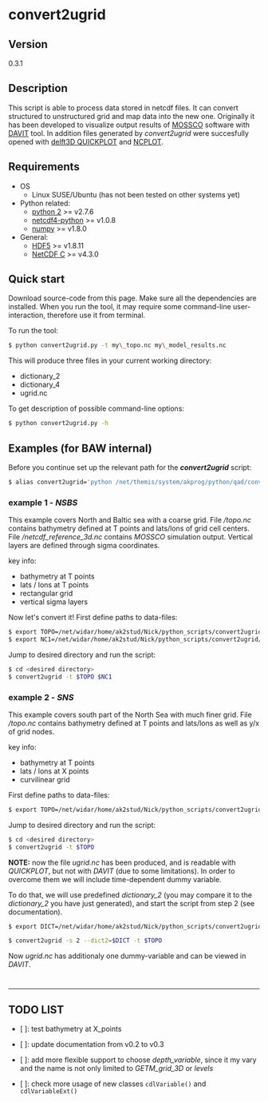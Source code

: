 # convert2ugrid
## Version
0.3.1

## Description
This script is able to process data stored in netcdf files. It can convert structured to unstructured grid and map data into the new one. Originally it has been developed to visualize output results of [MOSSCO](http://www.mossco.de/) software with [DAVIT](http://www.smileconsult.de/index.php?article_id=26&clang=1) tool. In addition files generated by *convert2ugrid* were succesfully opened with [delft3D QUICKPLOT](http://oss.deltares.nl/web/delft3d) and [NCPLOT](http://wiki.baw.de/methoden/index.php5/NCPLOT).

## Requirements

* OS
    * Linux SUSE/Ubuntu (has not been tested on other systems yet)
* Python related:
    * [python 2](https://www.python.org/) >= v2.7.6
    * [netcdf4-python](https://github.com/Unidata/netcdf4-python) >= v1.0.8
    * [numpy](http://www.numpy.org/) >= v1.8.0
* General:
    * [HDF5](https://www.hdfgroup.org/HDF5/) >= v1.8.11
    * [NetCDF C](https://github.com/Unidata/netcdf-c) >= v4.3.0


## Quick start
Download source-code from this page. Make sure all the dependencies are installed. When you run the tool, it may require some command-line user-interaction, therefore use it from terminal.

To run the tool:
```sh
$ python convert2ugrid.py -t my\_topo.nc my\_model_results.nc
```
This will produce three files in your current working directory:
* dictionary_2
* dictionary_4
* ugrid.nc

To get description of possible command-line options:
```sh
$ python convert2ugrid.py -h
```    

## Examples (for BAW internal)
Before you continue set up the relevant path for the ***convert2ugrid*** script:
```sh
$ alias convert2ugrid='python /net/themis/system/akprog/python/qad/convert2ugrid/convert2ugrid.py'
```
### example 1 - *NSBS*
This example covers North and Baltic sea with a coarse grid. File */topo.nc* contains bathymetry defined at T points and lats/lons of grid cell centers. File */netcdf_reference_3d.nc* contains *MOSSCO* simulation output. Vertical layers are defined through sigma coordinates.

key info:
- bathymetry at T points
- lats / lons at T points
- rectangular grid
- vertical sigma layers

Now let's convert it! First define paths to data-files:
```sh
$ export TOPO=/net/widar/home/ak2stud/Nick/python_scripts/convert2ugrid/examples/1_nsbs/data/topo.nc
$ export NC1=/net/widar/home/ak2stud/Nick/python_scripts/convert2ugrid/examples/1_nsbs/data/netcdf_reference_3d.nc
```
Jump to desired directory and run the script:
```sh
$ cd <desired directory>
$ convert2ugrid -t $TOPO $NC1
```

### example 2 - *SNS*
This example covers south part of the North Sea with much finer grid. File */topo.nc* contains bathymetry defined at T points and lats/lons as well as y/x of grid nodes.

key info:
* bathymetry at T points
* lats / lons at X points
* curvilinear grid

First define paths to data-files:
```sh
$ export TOPO=/net/widar/home/ak2stud/Nick/python_scripts/convert2ugrid/examples/2_sns/data/topo_extended.nc
```
Jump to desired directory and run the script:
```sh
$ cd <desired directory>
$ convert2ugrid -t $TOPO
```
**NOTE:** now the file *ugrid.nc* has been produced, and is readable with *QUICKPLOT*, but not with *DAVIT* (due to some limitations). In order to overcome them we will include time-dependent dummy variable.

To do that, we will use predefined *dictionary_2* (you may compare it to the *dictionary_2* you have just generated), and start the script from step 2 (see documentation).
```sh
$ export DICT=/net/widar/home/ak2stud/Nick/python_scripts/convert2ugrid/examples/2_sns/data/dictionary_2
```
```sh
$ convert2ugrid -s 2 --dict2=$DICT -t $TOPO
```

Now *ugrid.nc* has additionaly one dummy-variable and can be viewed in *DAVIT*. 
#
---
## TODO LIST

- [ ]: test bathymetry at X_points

- [ ]: update documentation from v0.2 to v0.3

- [ ]: add more flexible support to choose *depth\_variable*, since it my vary and the name is not only limited to *GETM\_grid\_3D* or *levels*

- [ ]: check more usage of new classes ```cdlVariable()``` and ```cdlVariableExt()```
